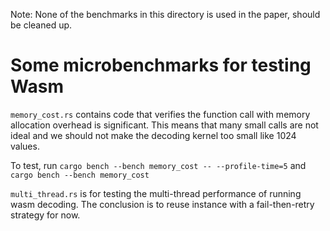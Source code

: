 Note: None of the benchmarks in this directory is used in the paper, should be cleaned up.

# Some microbenchmarks for testing Wasm

`memory_cost.rs` contains code that verifies the function call with memory allocation overhead is significant. 
This means that many small calls are not ideal and we should not make the decoding kernel too small like 1024 values.

To test, run `cargo bench --bench memory_cost -- --profile-time=5` and `cargo bench --bench memory_cost`

`multi_thread.rs` is for testing the multi-thread performance of running wasm decoding. 
The conclusion is to reuse instance with a fail-then-retry strategy for now.